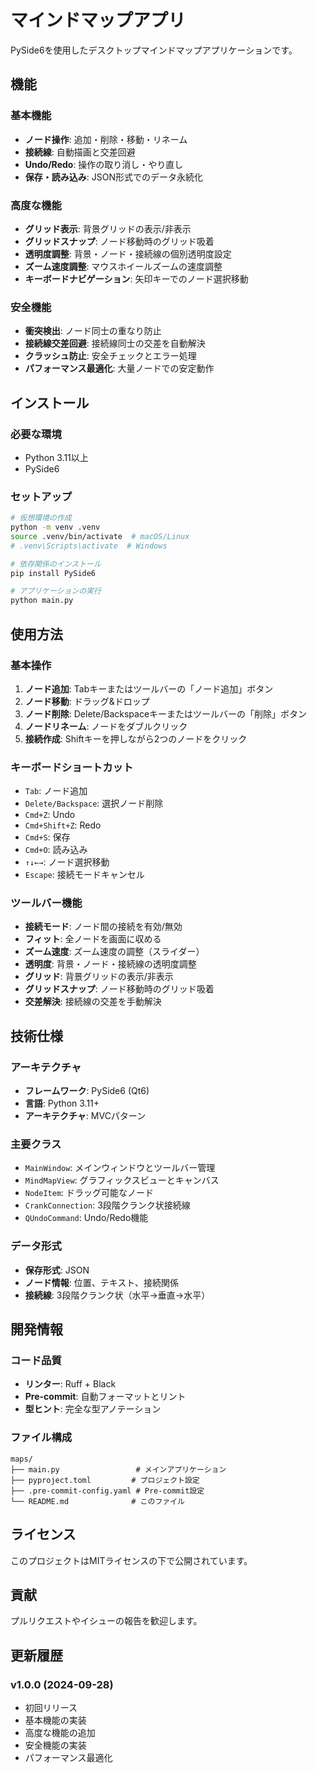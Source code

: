 # マインドマップアプリ

PySide6を使用したデスクトップマインドマップアプリケーションです。

## 機能

### 基本機能
- **ノード操作**: 追加・削除・移動・リネーム
- **接続線**: 自動描画と交差回避
- **Undo/Redo**: 操作の取り消し・やり直し
- **保存・読み込み**: JSON形式でのデータ永続化

### 高度な機能
- **グリッド表示**: 背景グリッドの表示/非表示
- **グリッドスナップ**: ノード移動時のグリッド吸着
- **透明度調整**: 背景・ノード・接続線の個別透明度設定
- **ズーム速度調整**: マウスホイールズームの速度調整
- **キーボードナビゲーション**: 矢印キーでのノード選択移動

### 安全機能
- **衝突検出**: ノード同士の重なり防止
- **接続線交差回避**: 接続線同士の交差を自動解決
- **クラッシュ防止**: 安全チェックとエラー処理
- **パフォーマンス最適化**: 大量ノードでの安定動作

## インストール

### 必要な環境
- Python 3.11以上
- PySide6

### セットアップ
```bash
# 仮想環境の作成
python -m venv .venv
source .venv/bin/activate  # macOS/Linux
# .venv\Scripts\activate  # Windows

# 依存関係のインストール
pip install PySide6

# アプリケーションの実行
python main.py
```

## 使用方法

### 基本操作
1. **ノード追加**: Tabキーまたはツールバーの「ノード追加」ボタン
2. **ノード移動**: ドラッグ&ドロップ
3. **ノード削除**: Delete/Backspaceキーまたはツールバーの「削除」ボタン
4. **ノードリネーム**: ノードをダブルクリック
5. **接続作成**: Shiftキーを押しながら2つのノードをクリック

### キーボードショートカット
- `Tab`: ノード追加
- `Delete/Backspace`: 選択ノード削除
- `Cmd+Z`: Undo
- `Cmd+Shift+Z`: Redo
- `Cmd+S`: 保存
- `Cmd+O`: 読み込み
- `↑↓←→`: ノード選択移動
- `Escape`: 接続モードキャンセル

### ツールバー機能
- **接続モード**: ノード間の接続を有効/無効
- **フィット**: 全ノードを画面に収める
- **ズーム速度**: ズーム速度の調整（スライダー）
- **透明度**: 背景・ノード・接続線の透明度調整
- **グリッド**: 背景グリッドの表示/非表示
- **グリッドスナップ**: ノード移動時のグリッド吸着
- **交差解決**: 接続線の交差を手動解決

## 技術仕様

### アーキテクチャ
- **フレームワーク**: PySide6 (Qt6)
- **言語**: Python 3.11+
- **アーキテクチャ**: MVCパターン

### 主要クラス
- `MainWindow`: メインウィンドウとツールバー管理
- `MindMapView`: グラフィックスビューとキャンバス
- `NodeItem`: ドラッグ可能なノード
- `CrankConnection`: 3段階クランク状接続線
- `QUndoCommand`: Undo/Redo機能

### データ形式
- **保存形式**: JSON
- **ノード情報**: 位置、テキスト、接続関係
- **接続線**: 3段階クランク状（水平→垂直→水平）

## 開発情報

### コード品質
- **リンター**: Ruff + Black
- **Pre-commit**: 自動フォーマットとリント
- **型ヒント**: 完全な型アノテーション

### ファイル構成
```
maps/
├── main.py                 # メインアプリケーション
├── pyproject.toml         # プロジェクト設定
├── .pre-commit-config.yaml # Pre-commit設定
└── README.md              # このファイル
```

## ライセンス

このプロジェクトはMITライセンスの下で公開されています。

## 貢献

プルリクエストやイシューの報告を歓迎します。

## 更新履歴

### v1.0.0 (2024-09-28)
- 初回リリース
- 基本機能の実装
- 高度な機能の追加
- 安全機能の実装
- パフォーマンス最適化
